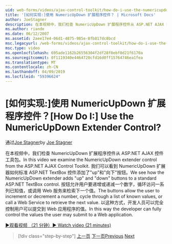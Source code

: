 ```yaml
---
uid: web-forms/videos/ajax-control-toolkit/how-do-i-use-the-numericupdown-extender-control
title: '[如何实现:]使用 NumericUpDown 扩展程序控件？ | Microsoft Docs'
author: JoeStagner
description: 在本视频中，我们检查 NumericUpDown 扩展程序控件从 ASP.NET AJAX 控件工具包。 我们可以看到如何 NumericUpDown 扩展器添加向上和向下...
ms.author: riande
ms.date: 06/12/2007
ms.assetid: 2aee17e4-06d1-4875-985e-8fb817dc8bcd
msc.legacyurl: /web-forms/videos/ajax-control-toolkit/how-do-i-use-the-numericupdown-extender-control
msc.type: video
ms.openlocfilehash: 695ade1162b26556304f2df28f0ebf0d21f6170a
ms.sourcegitcommit: 0f1119340e4464720cfd16d0ff15764746ea1fea
ms.translationtype: MT
ms.contentlocale: zh-CN
ms.lasthandoff: 04/09/2019
ms.locfileid: "59396624"
---
```

# <a name="how-do-i-use-the-numericupdown-extender-control"></a><span data-ttu-id="0c05c-105">[如何实现:]使用 NumericUpDown 扩展程序控件？</span><span class="sxs-lookup"><span data-stu-id="0c05c-105">[How Do I:] Use the NumericUpDown Extender Control?</span></span>

<span data-ttu-id="0c05c-106">通过[Joe Stagner](https://github.com/JoeStagner)</span><span class="sxs-lookup"><span data-stu-id="0c05c-106">by [Joe Stagner](https://github.com/JoeStagner)</span></span>

<span data-ttu-id="0c05c-107">在本视频中，我们检查 NumericUpDown 扩展程序控件从 ASP.NET AJAX 控件工具包。</span><span class="sxs-lookup"><span data-stu-id="0c05c-107">In this video we examine the NumericUpDown extender control from the ASP.NET AJAX Control Toolkit.</span></span> <span data-ttu-id="0c05c-108">我们可以看到 NumericUpDown 扩展器如何标准 ASP.NET TextBox 控件添加了"up"和"向下"按钮。</span><span class="sxs-lookup"><span data-stu-id="0c05c-108">We see how the NumericUpDown extender adds "up" and "down" buttons to a standard ASP.NET TextBox control.</span></span> <span data-ttu-id="0c05c-109">按钮允许用户要递增或递减一个数字，循环访问一系列已知值，或调用 Web 服务来检索下一个值。</span><span class="sxs-lookup"><span data-stu-id="0c05c-109">The buttons allow the user to increment or decrement a number, cycle through a list of known values, or call a Web Service to retrieve the next value.</span></span> <span data-ttu-id="0c05c-110">以这种方式，开发人员可以完全控制用户可以提交到 Web 应用程序的值。</span><span class="sxs-lookup"><span data-stu-id="0c05c-110">In this way the developer can fully control the values the user may submit to a Web application.</span></span>

[<span data-ttu-id="0c05c-111">&#9654;观看视频 （21 分钟）</span><span class="sxs-lookup"><span data-stu-id="0c05c-111">&#9654; Watch video (21 minutes)</span></span>](https://channel9.msdn.com/Blogs/ASP-NET-Site-Videos/how-do-i-use-the-numericupdown-extender-control)

> [!div class="step-by-step"]
> <span data-ttu-id="0c05c-112">[上一页](how-do-i-use-the-pagingbulletedlist-extender-control.md)
> [下一页](how-do-i-use-the-aspnet-ajax-validatorcallout-extender.md)</span><span class="sxs-lookup"><span data-stu-id="0c05c-112">[Previous](how-do-i-use-the-pagingbulletedlist-extender-control.md)
[Next](how-do-i-use-the-aspnet-ajax-validatorcallout-extender.md)</span></span>
